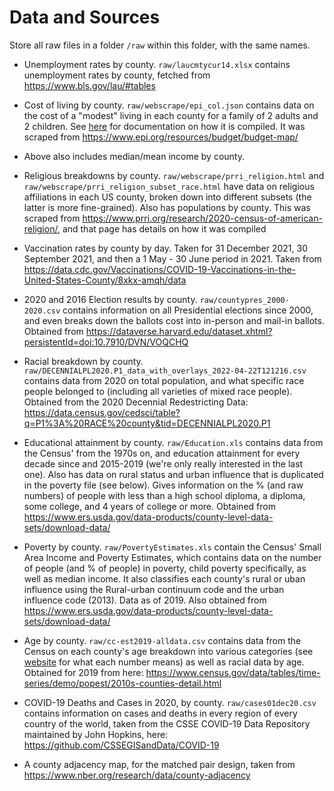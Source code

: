 # Data and Sources

Store all raw files in a folder `/raw` within this folder, with the same names.

* Unemployment rates by county. `raw/laucmtycur14.xlsx` contains unemployment rates by county, fetched from https://www.bls.gov/lau/#tables

* Cost of living by county. `raw/webscrape/epi_col.json` contains data on the cost of a "modest" living in each county for a family of 2 adults and 2 children. See [here](https://www.epi.org/publication/family-budget-calculator-documentation/) for documentation on how it is compiled. It was scraped from https://www.epi.org/resources/budget/budget-map/ 

* Above also includes median/mean income by county.

* Religious breakdowns by county. `raw/webscrape/prri_religion.html` and `raw/webscrape/prri_religion_subset_race.html` have data on religious affiliations in each US county, broken down into different subsets (the latter is more fine-grained). Also has populations by county. This was scraped from https://www.prri.org/research/2020-census-of-american-religion/, and that page has details on how it was compiled

* Vaccination rates by county by day. Taken for 31 December 2021, 30 September 2021, and then a 1 May - 30 June period in 2021. Taken from https://data.cdc.gov/Vaccinations/COVID-19-Vaccinations-in-the-United-States-County/8xkx-amqh/data 

* 2020 and 2016 Election results by county. `raw/countypres_2000-2020.csv` contains information on all Presidential elections since 2000, and even breaks down the ballots cost into in-person and mail-in ballots. Obtained from https://dataverse.harvard.edu/dataset.xhtml?persistentId=doi:10.7910/DVN/VOQCHQ 

* Racial breakdown by county. `raw/DECENNIALPL2020.P1_data_with_overlays_2022-04-22T121216.csv` contains data from 2020 on total population, and what specific race people belonged to (including all varieties of mixed race people). Obtained from the 2020 Decennial Redestricting Data: https://data.census.gov/cedsci/table?q=P1%3A%20RACE%20county&tid=DECENNIALPL2020.P1 

* Educational attainment by county. `raw/Education.xls` contains data from the Census' from the 1970s on, and education attainment for every decade since and 2015-2019 (we're only really interested in the last one). Also has data on rural status and urban influence that is duplicated in the poverty file (see below). Gives information on the % (and raw numbers) of people with less than a high school diploma, a diploma, some college, and 4 years of college or more. Obtained from https://www.ers.usda.gov/data-products/county-level-data-sets/download-data/

* Poverty by county. `raw/PovertyEstimates.xls` contain the Census' Small Area Income and Poverty Estimates, which contains data on the number of people (and % of people) in poverty, child poverty specifically, as well as median income. It also classifies each county's rural or uban influence using the Rural-urban continuum code and the urban influence code (2013). Data as of 2019. Also obtained from https://www.ers.usda.gov/data-products/county-level-data-sets/download-data/ 

* Age by county. `raw/cc-est2019-alldata.csv` contains data from the Census on each county's age breakdown into various categories (see [website](https://www2.census.gov/programs-surveys/popest/technical-documentation/file-layouts/2010-2019/cc-est2019-alldata.pdf) for what each number means) as well as racial data by age. Obtained for 2019 from here: https://www.census.gov/data/tables/time-series/demo/popest/2010s-counties-detail.html 

* COVID-19 Deaths and Cases in 2020, by county. `raw/cases01dec20.csv` contains information on cases and deaths in every region of every country of the world, taken from the CSSE COVID-19 Data Repository maintained by John Hopkins, here: https://github.com/CSSEGISandData/COVID-19 

* A county adjacency map, for the matched pair design, taken from https://www.nber.org/research/data/county-adjacency



